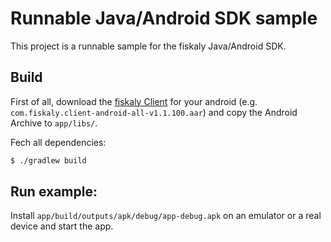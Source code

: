 # Runnable Java/Android SDK sample

This project is a runnable sample for the fiskaly Java/Android SDK.

## Build

First of all, download the [fiskaly Client](https://developer.fiskaly.com/downloads) for your android (e.g. `com.fiskaly.client-android-all-v1.1.100.aar`) and copy the Android Archive to `app/libs/`.

Fech all dependencies:
```bash
$ ./gradlew build
```

## Run example:

Install `app/build/outputs/apk/debug/app-debug.apk` on an emulator or a real device and start the app.
